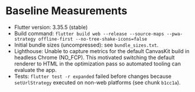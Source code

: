 # Baseline Measurements

- Flutter version: 3.35.5 (stable)
- Build command: `flutter build web --release --source-maps --pwa-strategy offline-first --no-tree-shake-icons=false`
- Initial bundle sizes (uncompressed): see `bundle_sizes.txt`.
- Lighthouse: Unable to capture metrics for the default CanvasKit build in headless Chrome (NO_FCP). This motivated switching the default renderer to HTML in the optimization pass so automated tooling can evaluate the app.
- Tests: `flutter test -r expanded` failed before changes because `setUrlStrategy` executed on non-web platforms (see chunk `b1cc1a`).
